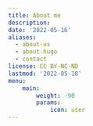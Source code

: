 ```yaml
---
title: About me
description: 
date: '2022-05-16'
aliases:
  - about-us
  - about-hugo
  - contact
license: CC BY-NC-ND
lastmod: '2022-05-18'
menu:
    main: 
        weight: -90
        params:
            icon: user
---
```


